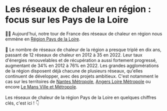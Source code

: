# Les réseaux de chaleur en région : focus sur les Pays de la Loire

🚴‍♂️ Aujourd'hui, notre tour de France des réseaux de chaleur en région nous emmène en [Région Pays de la Loire](https://www.paysdelaloire.fr/).\
\
🔎 Le nombre de réseaux de chaleur de la région a presque triplé en dix ans, passant de 12 réseaux de chaleur en 2012 à 35 en 2022. Leur taux d'énergies renouvelables et de récupération a aussi fortement progressé, augmentant de 34% en 2012 à 76% en 2022. Les grandes agglomérations de la région disposent déjà chacune de plusieurs réseaux, qu'elles continuent de développer, avec des projets ambitieux. C'est notamment le cas sur les territoires de [Nantes Métropole](https://metropole.nantes.fr/), [Angers Loire Métropole](https://www.angersloiremetropole.fr/) ou encore [Le Mans Ville et Métropole](https://www.lemansmetropole.fr/).\
\
Les réseaux de chaleur de la région Pays de la Loire en quelques chiffres clés, c'est ici ! 👇
